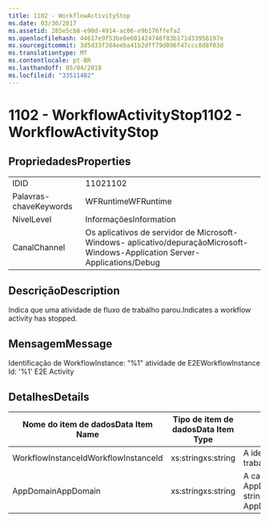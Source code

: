 ```yaml
---
title: 1102 - WorkflowActivityStop
ms.date: 03/30/2017
ms.assetid: 285e5cb8-e90d-4914-ac06-e9b176ffefa2
ms.openlocfilehash: 44617e9f53be0e601424746f83b171d33956197e
ms.sourcegitcommit: 3d5d33f384eeba41b2dff79d096f47ccc8d8f03d
ms.translationtype: MT
ms.contentlocale: pt-BR
ms.lasthandoff: 05/04/2018
ms.locfileid: "33511482"
---
```

# <a name="1102---workflowactivitystop"></a><span data-ttu-id="4932c-102">1102 - WorkflowActivityStop</span><span class="sxs-lookup"><span data-stu-id="4932c-102">1102 - WorkflowActivityStop</span></span>
## <a name="properties"></a><span data-ttu-id="4932c-103">Propriedades</span><span class="sxs-lookup"><span data-stu-id="4932c-103">Properties</span></span>  
  
|||  
|-|-|  
|<span data-ttu-id="4932c-104">ID</span><span class="sxs-lookup"><span data-stu-id="4932c-104">ID</span></span>|<span data-ttu-id="4932c-105">1102</span><span class="sxs-lookup"><span data-stu-id="4932c-105">1102</span></span>|  
|<span data-ttu-id="4932c-106">Palavras-chave</span><span class="sxs-lookup"><span data-stu-id="4932c-106">Keywords</span></span>|<span data-ttu-id="4932c-107">WFRuntime</span><span class="sxs-lookup"><span data-stu-id="4932c-107">WFRuntime</span></span>|  
|<span data-ttu-id="4932c-108">Nível</span><span class="sxs-lookup"><span data-stu-id="4932c-108">Level</span></span>|<span data-ttu-id="4932c-109">Informações</span><span class="sxs-lookup"><span data-stu-id="4932c-109">Information</span></span>|  
|<span data-ttu-id="4932c-110">Canal</span><span class="sxs-lookup"><span data-stu-id="4932c-110">Channel</span></span>|<span data-ttu-id="4932c-111">Os aplicativos de servidor de Microsoft-Windows- aplicativo/depuração</span><span class="sxs-lookup"><span data-stu-id="4932c-111">Microsoft-Windows-Application Server-Applications/Debug</span></span>|  
  
## <a name="description"></a><span data-ttu-id="4932c-112">Descrição</span><span class="sxs-lookup"><span data-stu-id="4932c-112">Description</span></span>  
 <span data-ttu-id="4932c-113">Indica que uma atividade de fluxo de trabalho parou.</span><span class="sxs-lookup"><span data-stu-id="4932c-113">Indicates a workflow activity has stopped.</span></span>  
  
## <a name="message"></a><span data-ttu-id="4932c-114">Mensagem</span><span class="sxs-lookup"><span data-stu-id="4932c-114">Message</span></span>  
 <span data-ttu-id="4932c-115">Identificação de WorkflowInstance: “%1" atividade de E2E</span><span class="sxs-lookup"><span data-stu-id="4932c-115">WorkflowInstance Id: '%1' E2E Activity</span></span>  
  
## <a name="details"></a><span data-ttu-id="4932c-116">Detalhes</span><span class="sxs-lookup"><span data-stu-id="4932c-116">Details</span></span>  
  
|<span data-ttu-id="4932c-117">Nome do item de dados</span><span class="sxs-lookup"><span data-stu-id="4932c-117">Data Item Name</span></span>|<span data-ttu-id="4932c-118">Tipo de item de dados</span><span class="sxs-lookup"><span data-stu-id="4932c-118">Data Item Type</span></span>|<span data-ttu-id="4932c-119">Descrição</span><span class="sxs-lookup"><span data-stu-id="4932c-119">Description</span></span>|  
|--------------------|--------------------|-----------------|  
|<span data-ttu-id="4932c-120">WorkflowInstanceId</span><span class="sxs-lookup"><span data-stu-id="4932c-120">WorkflowInstanceId</span></span>|<span data-ttu-id="4932c-121">xs:string</span><span class="sxs-lookup"><span data-stu-id="4932c-121">xs:string</span></span>|<span data-ttu-id="4932c-122">A identificação de instância de fluxo de trabalho</span><span class="sxs-lookup"><span data-stu-id="4932c-122">The workflow instance id.</span></span>|  
|<span data-ttu-id="4932c-123">AppDomain</span><span class="sxs-lookup"><span data-stu-id="4932c-123">AppDomain</span></span>|<span data-ttu-id="4932c-124">xs:string</span><span class="sxs-lookup"><span data-stu-id="4932c-124">xs:string</span></span>|<span data-ttu-id="4932c-125">A cadeia de caracteres retornada por AppDomain.CurrentDomain.FriendlyName.</span><span class="sxs-lookup"><span data-stu-id="4932c-125">The string returned by AppDomain.CurrentDomain.FriendlyName.</span></span>|
